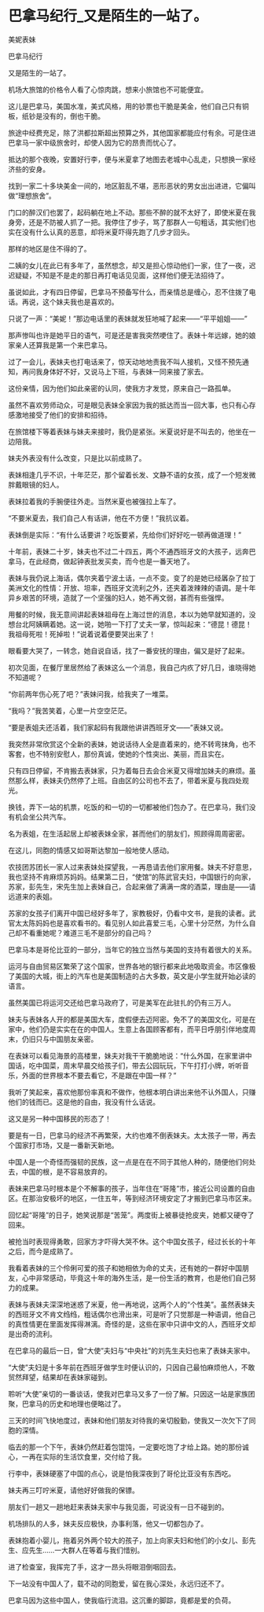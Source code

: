 # 巴拿马纪行_又是陌生的一站了。

美妮表妹

巴拿马纪行

又是陌生的一站了。

机场大旅馆的价格令人看了心惊肉跳，想来小旅馆也不可能便宜。

这儿是巴拿马，美国水准，美式风格，用的钞票也干脆是美金，他们自己只有铜板，纸钞是没有的，倒也干脆。

旅途中经费充足，除了洪都拉斯超出预算之外，其他国家都能应付有余。可是住进巴拿马一家中级旅舍时，却使人因为它的昂贵而忧心了。

抵达的那个夜晚，安置好行李，便与米夏拿了地图去老城中心乱走，只想换一家经济些的安身。

找到一家二十多块美金一间的，地区脏乱不堪，恶形恶状的男女出出进进，它偏叫做“理想旅舍”。

门口的醉汉们也罢了，起码躺在地上不动。那些不醉的就不太好了，即使米夏在我身旁，还是不防被人抓了一把。我停住了步子，骂了那群人一句粗话，其实他们也实在没有什么认真的恶意，却将米夏吓得先跑了几步才回头。

那样的地区是住不得的了。

二姨的女儿在此已有多年了，虽然想念，却又是担心惊动他们一家，住了一夜，迟迟疑疑，不知是不是走的那日再打电话见见面，这样他们便无法招待了。

虽说如此，才有四日停留，巴拿马不预备写什么，而亲情总是缠心，忍不住拨了电话。再说，这个妹夫我也是喜欢的。

只说了一声：“美妮！”那边电话里的表妹就发狂地喊了起来——“平平姐姐——”

那声惨叫也许是她平日的语气，可是还是害我突然哽住了。表妹十年远嫁，她的娘家亲人还算我是第一个来巴拿马。

过了一会儿，表妹夫也打电话来了，惊天动地地责我不叫人接机，又怪不预先通知，再问我身体好不好，又说马上下班，与表妹一同来接了家去。

这份亲情，因为他们如此亲密的认同，使我方才发觉，原来自己一路孤单。

虽然不喜欢劳师动众，可是眼见表妹全家因为我的抵达而当一回大事，也只有心存感激地接受了他们的安排和招待。

在旅馆楼下等着表妹与妹夫来接时，我仍是紧张。米夏说好是不叫去的，他坐在一边陪我。

妹夫外表没有什么改变，只是比以前成熟了。

表妹相逢几乎不识，十年茫茫，那个留着长发、文静不语的女孩，成了一个短发微胖戴眼镜的妇人。

表妹拉着我的手腕便往外走。当然米夏也被强拉上车了。

“不要米夏去，我们自己人有话讲，他在不方便！”我抗议着。

表妹倒是实际：“有什么话要讲？吃饭要紧，先给你们好好吃一顿再做道理！”

十年前，表妹二十岁，妹夫也不过二十四五，两个不通西班牙文的大孩子，远奔巴拿马，在此经商，做起钟表批发买卖，而今也是一番天地了。

表妹与我仍说上海话，偶尔夹着宁波土话，一点不变。变了的是她已经羼杂了拉丁美洲文化的性情：开放、坦率，西班牙文流利之外，还夹着泼辣辣的语调。是十年异乡艰苦的环境，造就了一个坚强的妇人，她不再文弱，甚而有些强悍。

用餐的时候，我无意间讲起表妹祖母在上海过世的消息，本以为她早就知道的，没想台北阿姨瞒着她。这一说，她啪一下打了丈夫一掌，惊叫起来：“德昆！德昆！我祖母死啦！死掉啦！”说着说着便要哭出来了！

眼看要大哭了，一转念，她自说自话，找了一番安抚的理由，偏又是好了起来。

初次见面，在餐厅里居然给了表妹这么一个消息，我自己内疚了好几日，谁晓得她不知道呢？

“你前两年伤心死了吧？”表妹问我，给我夹了一堆菜。

“我吗？”我苦笑着，心里一片空空茫茫。

“要是表姐夫还活着，我们家起码有我跟他讲讲西班牙文——”表妹又说。

我突然非常欣赏这个全新的表妹，她说话待人全是直着来的，绝不转弯抹角，也不客套，也不特别安慰人，那份真诚，使她的个性突出、美丽，而且实在。

只有四日停留，不肯搬去表妹家，只为着每日去会合米夏又得增加妹夫的麻烦。虽然那么样，表妹夫仍然停了上班。自由区的公司也不去了，带着米夏与我四处观光。

换钱，弄下一站的机票，吃饭的和一切的一切都被他们包办了。在巴拿马，我们没有机会坐公共汽车。

名为表姐，在生活起居上却被表妹全家，甚而他们的朋友们，照顾得周周密密。

在这儿，同胞的情感又如哥斯达黎加一般地使人感动。

农技团苏团长一家人过来表妹处探望我，一再恳请去他们家用餐。妹夫不好意思，我也坚持不肯麻烦苏妈妈。结果第二日，“使馆”的陈武官夫妇，中国银行的向家，苏家，彭先生，宋先生加上表妹自己，合起来做了满满一席的酒菜，理由是——请远道来的表姐。

苏家的女孩子们离开中国已经好多年了，家教极好，仍看中文书，是我的读者。武官太太陈妈妈也是喜欢看书的。看见别人如此喜爱三毛，心里十分茫然，为什么自己却不看重她呢？难道三毛不是部分的自己吗？

巴拿马本是哥伦比亚的一部分，当年它的独立当然与美国的支持有着很大的关系。

运河与自由贸易区繁荣了这个国家，世界各地的银行都来此地吸取资金。市区像极了美国的大城，街上的汽车也是美国制造的占大多数，英文是小学生就开始必读的语言。

虽然美国已将运河交还给巴拿马政府了，可是美军在此驻扎的仍有三万人。

妹夫与表妹各人开的都是美国大车，度假便去迈阿密。免不了的美国文化，可是在家中，他们仍是实实在在的中国人。生意上各国顾客都有，而平日呼朋引伴地度周末，仍旧只与中国朋友亲密。

在表妹可以看见海景的高楼里，妹夫对我干干脆脆地说：“什么外国，在家里讲中国话，吃中国菜，周末早晨交给孩子们，带去公园玩玩，下午打打小牌，听听音乐，外面的世界根本不要去看它，不是跟在中国一样？”

我听了笑起来，喜欢他那份率真和不做作，他根本明白讲出来他不认外国人，只赚他们的钱而已。这是他的自由，我没有什么话说。

这又是另一种中国移民的形态了！

要是有一日，巴拿马的经济不再繁荣，大约也难不倒表妹夫。太太孩子一带，再去个国家打市场，又是一番新天新地。

中国人是一个奇怪而强韧的民族，这一点是在在不同于其他人种的，随便他们何处去，中国的根，是不容易放弃的。

表妹来巴拿马时根本是个不解事的孩子，当年住在“哥隆”市，接近公司设置的自由区。在那治安极坏的地区，一住五年，等到经济环境安定了才搬到巴拿马市区来。

回忆起“哥隆”的日子，她笑说那是“苦笼”。两度街上被暴徒抢皮夹，她都又硬夺了回来。

被抢当时表现得勇敢，回家方才吓得大哭不休。这个中国女孩子，经过长长的十年之后，而今是成熟了。

我看着表妹的三个伶俐可爱的孩子和她相依为命的丈夫，还有她的一群好中国朋友，心中非常感动，毕竟这十年的海外生活，是一份生活的教育，也是他们自己努力的成果。

表妹与表妹夫深深地迷惑了米夏，他一再地说，这两个人的“个性美”。虽然表妹夫的西班牙文不肯文绉绉，粗话偶尔也滑出来，可是听了只觉那是一种语调，他自己的真性情更在里面发挥得淋漓。奇怪的是，这些在家中只讲中文的人，西班牙文却是出奇的流利。

在巴拿马的最后一日，曾“大使”夫妇与“中央社”的刘先生夫妇也来了表妹夫家中。

“大使”夫妇是十多年前在西班牙做学生时便认识的，只因自己最怕麻烦他人，不敢贸然拜望，结果却在表妹家碰到。

聆听“大使”亲切的一番谈话，使我对巴拿马又多了一份了解。只因这一站是家族团聚，巴拿马的历史和地理也便略过了。

三天的时间飞快地度过，表妹和他们朋友对待我的亲切殷勤，使我又一次欠下了同胞的深情。

临去的那一个下午，表妹仍然赶着包馄饨，一定要吃饱了才给上路。她的那份诚心，一再在实际的生活饮食里，交付给了我。

行李中，表妹硬塞了中国的点心，说是怕我深夜到了哥伦比亚没有东西吃。

妹夫再三叮咛米夏，请他好好做我的保镖。

朋友们一趟又一趟地赶来表妹夫家中与我见面，可说没有一日不碰到的。

机场排队的人多，妹夫反应极快，办事利落，他又一切都包办了。

表妹抱着小婴儿，拖着另外两个较大的孩子，加上向家夫妇和他们的小女儿、彭先生、应先生……一大群人在等着与我们惜别。

进了检查室，我挥完了手，这才一昂头将眼泪倒咽回去。

下一站没有中国人了，载不动的同胞爱，留在我心深处，永远归还不了。

巴拿马因为这些中国人，使我临行流泪。这沉重的脚踪，竟都是爱的负荷。